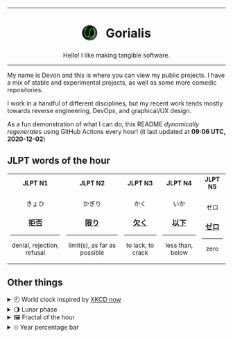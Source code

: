 ***

<h1 align="center">
<sub>
    <img src="readme/resources/avatar.png" height="36">
</sub>
&nbsp;
Gorialis
</h1>
<p align="center">
Hello! I like making tangible software.
</p>

***

My name is Devon and this is where you can view my public projects. I have a mix of stable and experimental projects, as well as some more comedic repositories.

I work in a handful of different disciplines, but my recent work tends mostly towards reverse engineering, DevOps, and graphical/UX design.

As a fun demonstration of what I can do, this README *dynamically regenerates* using GitHub Actions every hour! (it last updated at **09:06 UTC, 2020-12-02**)

<h2>JLPT words of the hour</h2>
<table>
    <tr>
        <th>JLPT N1</th>
        <th>JLPT N2</th>
        <th>JLPT N3</th>
        <th>JLPT N4</th>
        <th>JLPT N5</th>
    </tr>
    <tr>
        <td>
            <p align="center">きょひ</p>
            <h3 align="center"><b><a href="https://jisho.org/search/%E6%8B%92%E5%90%A6">拒否</a></b></h3>
            <hr>
            <p align="center">denial,<wbr> rejection,<wbr> refusal</p>
        </td>
        <td>
            <p align="center">かぎり</p>
            <h3 align="center"><b><a href="https://jisho.org/search/%E9%99%90%E3%82%8A">限り</a></b></h3>
            <hr>
            <p align="center">limit(s),<wbr> as far as possible</p>
        </td>
        <td>
            <p align="center">かく</p>
            <h3 align="center"><b><a href="https://jisho.org/search/%E6%AC%A0%E3%81%8F">欠く</a></b></h3>
            <hr>
            <p align="center">to lack,<wbr> to crack</p>
        </td>
        <td>
            <p align="center">いか</p>
            <h3 align="center"><b><a href="https://jisho.org/search/%E4%BB%A5%E4%B8%8B">以下</a></b></h3>
            <hr>
            <p align="center">less than,<wbr> below</p>
        </td>
        <td>
            <p align="center">ゼロ</p>
            <h3 align="center"><b><a href="https://jisho.org/search/%E3%82%BC%E3%83%AD">ゼロ</a></b></h3>
            <hr>
            <p align="center">zero</p>
        </td>
    </tr>
</table>

<h2>Other things</h2>
<details>
<summary>🕘  World clock inspired by <a href="https://xkcd.com/now">XKCD now</a></summary>

> <img src="generated/now.png" width="512">

</details>
<details>
<summary>🌖 Lunar phase</summary>

The moon is approximately 60.39% through its phase (Waning Gibbous).

</details>
<details>
<summary>&#x1f5bc; Fractal of the hour</summary>

> <img src="generated/fractal.png" width="512">

</details>
<details>
<summary>&#x23f2; Year percentage bar</summary>
<pre><code>2020 [██████████████████▁▁] 91.91%</code></pre>
</details>
